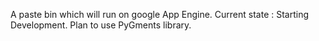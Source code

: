 A paste bin which will run on google App Engine.
Current state : Starting Development.
Plan to use PyGments library.
